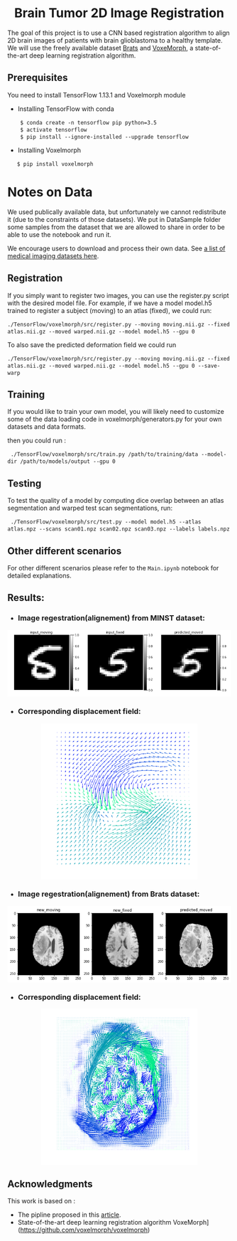 
<h1 style="text-align:center"> Brain Tumor 2D Image Registration </h1>



The goal of this project is to use a CNN based registration algorithm to align 2D brain images of patients with brain glioblastoma to a healthy template. We will use the freely available dataset [Brats]( http://braintumorsegmentation.org/) and [VoxeMorph](https://github.com/voxelmorph/voxelmorph), a state-of-the-art deep learning registration algorithm.

## Prerequisites
You need to install TensorFlow 1.13.1 and Voxelmorph module 
- Installing TensorFlow with conda 
    
```console
    $ conda create -n tensorflow pip python=3.5
    $ activate tensorflow
    $ pip install --ignore-installed --upgrade tensorflow
```
- Installing Voxelmorph
 ```console
    $ pip install voxelmorph
```



# Notes on Data
We used publically available data, but unfortunately we cannot redistribute it (due to the constraints of those datasets). We put in DataSample folder some samples from the dataset that we are allowed to share in order to be able to use the notebook and run it.

We encourage users to download and process their own data. See [a list of medical imaging datasets here](https://github.com/adalca/medical-datasets). 

## Registration

If you simply want to register two images, you can use the register.py script with the desired model file. For example, if we have a model model.h5 trained to register a subject (moving) to an atlas (fixed), we could run:

 ```console
 ./TensorFlow/voxelmorph/src/register.py --moving moving.nii.gz --fixed atlas.nii.gz --moved warped.nii.gz --model model.h5 --gpu 0
```


To also save the predicted deformation field we could run 
 ```console
 ./TensorFlow/voxelmorph/src/register.py --moving moving.nii.gz --fixed atlas.nii.gz --moved warped.nii.gz --model model.h5 --gpu 0 --save-warp 
```

## Training

If you would like to train your own model, you will likely need to customize some of the data loading code in voxelmorph/generators.py for your own datasets and data formats.

then you could run :

```console
 ./TensorFlow/voxelmorph/src/train.py /path/to/training/data --model-dir /path/to/models/output --gpu 0
```

## Testing 

To test the quality of a model by computing dice overlap between an atlas segmentation and warped test scan segmentations, run:


```console
 ./TensorFlow/voxelmorph/src/test.py --model model.h5 --atlas atlas.npz --scans scan01.npz scan02.npz scan03.npz --labels labels.npz
```
## Other different scenarios 
For  other different scenarios please refer to the ```Main.ipynb``` notebook for detailed explanations.  

## Results: 
- ### Image regestration(alignement) from MINST dataset: 
<img style="display: block; margin: auto;" alt="MINSTregestration" src="./images/MINSTregestration.png">

  
- ### Corresponding displacement field:
<img style="display: block; margin: auto;" alt="phoMINSTfieldto" src="./images/MINSTfield.png">



- ### Image regestration(alignement) from Brats dataset: 
<img style="display: block; margin: auto;" alt="BratsRegestartion" src="./images/BratsRegestartion.png">

- ### Corresponding displacement field:
<img style="display: block; margin: auto;" alt="BratsField" src="./images/BratsField.png">

## Acknowledgments 
This work is based on : 
- The pipline proposed in this [article](https://arxiv.org/pdf/1809.05231.pdf).
- State-of-the-art deep learning registration algorithm VoxeMorph](https://github.com/voxelmorph/voxelmorph)